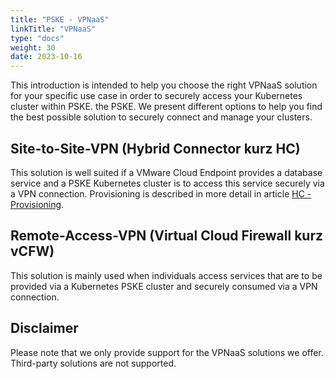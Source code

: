 ```yaml
---
title: "PSKE - VPNaaS"
linkTitle: "VPNaaS"
type: "docs"
weight: 30
date: 2023-10-16
---
```


This introduction is intended to help you choose the right VPNaaS solution for your specific use case in order to securely access your Kubernetes cluster within PSKE. 
the PSKE. We present different options to help you find the best possible solution to securely connect and manage your clusters.

## Site-to-Site-VPN (Hybrid Connector kurz HC)
This solution is well suited if a VMware Cloud Endpoint provides a database service and a PSKE Kubernetes cluster is to access this service securely via a VPN connection. 
Provisioning is described in more detail in article [HC - Provisioning](https://docs.plusserver.com/en/container/managed-kubernetes/documentation/hybridconnector/hc-provisioning/).

## Remote-Access-VPN (Virtual Cloud Firewall kurz vCFW)
This solution is mainly used when individuals access services that are to be provided via a Kubernetes PSKE cluster and securely consumed via a VPN connection.

## Disclaimer
Please note that we only provide support for the VPNaaS solutions we offer. Third-party solutions are not supported.

